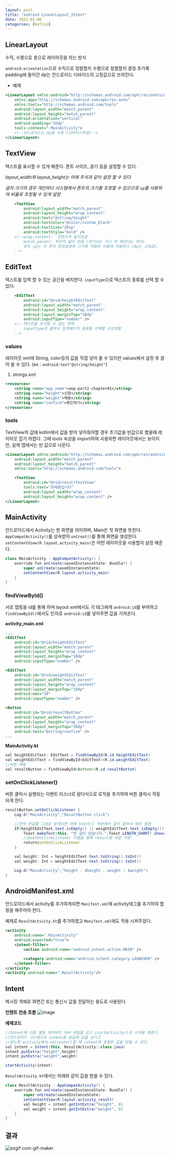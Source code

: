 ```yaml
---
layout: post
title: "android LinearLayout_Intent"
date: 2022-02-06
categories: [Kotlin]
---
```


## LinearLayout

수직, 수평으로 층으로 레이아웃을 하는 방식

`android:orientation`으로 수직으로 정렬할지 수평으로 정렬할지 결정 추가록 padding에 들어간 dp는 안드로이드 디바이스의 고정값으로 쓰여진다.

- 예제

```xml
<LinearLayout xmlns:android="http://schemas.android.com/apk/res/android"
    xmlns:app="http://schemas.android.com/apk/res-auto"
    xmlns:tools="http://schemas.android.com/tools"
    android:layout_width="match_parent"
    android:layout_height="match_parent"
    android:orientation="vertical"
    android:padding="16dp"
    tools:context=".MainActivity">
    <!--안드로이드는 dp를 사용 (디바이스픽셀)-->
</LinearLayout>
```

## TextView

텍스트를 표시할 수 있게 해준다. 폰트 사이즈, 굵기 등을 설정할 수 있다.

_layout_width와 layout_height는 아래 주석과 같이 설정 할 수 있다_

_글자 크기의 경우 개인마다 시스템에서 폰트의 크기를 조정할 수 있으므로 `sp`를 사용하여 비율로 조정될 수 있게 설정_

```xml
    <TextView
        android:layout_width="match_parent"
        android:layout_height="wrap_content"
        android:text="@string/height"
        android:textColor="@color/custom_black"
        android:textSize="20sp"
        android:textStyle="bold" />
    <!--wrap_content:  컨텐츠의 높이만큼
        match_parent: 부모의 넓이 만큼 (여기서는 기기 꽉 채운다는 의미)
        폰트 sp는 각 폰의 환경설정에 크기에 적용된 비율에 적용된다 (dp는 고정값).
    -->
```

## EditText

텍스트를 입력 할 수 있는 공간을 배치한다. `inputType`으로 텍스트의 종류를 선택 할 수 있다.

```xml
    <EditText
        android:id="@+id/heightEditText"
        android:layout_width="match_parent"
        android:layout_height="wrap_content"
        android:layout_marginTop="10dp"
        android:inputType="number" />
    <!--텍스트를 추가할 수 있는 영역
        inputType은 클릭시 입력패드의 종류를 선택할 수있게함
    -->
```

### values

레이아웃 xml에 String, color등의 값을 직접 넣어 줄 수 있지만 values에서 설정 후 끌어 쓸 수 있다. (ex : `android:text"@string/height"`)

1. strings.xml

```xml
<resources>
    <string name="app_name">aop-part2-chapter01</string>
    <string name="height">신장</string>
    <string name="weight">체중</string>
    <string name="confirm">확인하기</string>
</resources>
```

### tools

TextView의 값에 kotlin에서 값을 받아 넣어줘야할 경우 초기값을 빈값으로 했을때 레이아웃 잡기 어렵다. 그때 tools 속성을 import하여 사용하면 레이아웃에서는 보이지만, 실제 앱에서는 빈 값으로 나온다.

```xml
<LinearLayout xmlns:android="http://schemas.android.com/apk/res/android"
    android:layout_width="match_parent"
    android:layout_height="match_parent"
    xmlns:tools="http://schemas.android.com/tools">

    <TextView
        android:id="@+id/resultTextView"
        tools:text="과체중입니다"
        android:layout_width="wrap_content"
        android:layout_height="wrap_content" />
</LinearLayout>
```

## MainActivity

안드로이드에서 Activity는 한 화면을 의미하며, Main은 첫 화면을 뜻한다. `AppCompatActivity()`를 상속받아 `onCreat()`를 통해 화면을 생성한다. `setContentView(R.layout.activity_main)`은 어떤 레이아웃을 사용할지 설정 해준다.

```java
class MainActivity : AppCompatActivity() {
    override fun onCreate(savedInstanceState: Bundle?) {
        super.onCreate(savedInstanceState)
        setContentView(R.layout.activity_main)
    }
}
```

### findViewById()

서로 맵핑을 id를 통해 하며 layout xml에서도 각 태그에게 `android:id`를 부여하고 `findViewById()`에서도 인자로 `android:id`를 넣어주면 값을 가져온다.

**activity_main.xml**

```xml
...
<EditText
    android:id="@+id/heightEditText"
    android:layout_width="match_parent"
    android:layout_height="wrap_content"
    android:layout_marginTop="10dp"
    android:inputType="number" />

<EditText
    android:id="@+id/weightEditText"
    android:layout_width="match_parent"
    android:layout_height="wrap_content"
    android:layout_marginTop="10dp"
    android:ems="10"
    android:inputType="number" />

<Button
    android:id="@+id/resultButton"
    android:layout_width="match_parent"
    android:layout_height="wrap_content"
    android:layout_marginTop="30dp"
    android:text="@string/confirm" />
...
```

**MainActivity.kt**

```java
val heightEditText: EditText = findViewById(R.id.heightEditText)
val weightEditText = findViewById<EditText>(R.id.weightEditText)
//버튼 매핑
val resultButton = findViewById<Button>(R.id.resultButton)
```

### setOnClickListener()

버튼 클릭시 실행되는 이벤트 리스너로 람다식으로 로직을 추가하여 버튼 클릭시 작동 되게 한다.

```java
resultButton.setOnClickListener {
    Log.d("MainActivity","ResultButton click")

    //만약 빈값을 그대로 받게되면 아래 toInt() 부분에서 값이 없어서 에러 발생
    if(heightEditText.text.isEmpty() || weightEditText.text.isEmpty()){
        Toast.makeText(this, "빈 값이 있습니다.",Toast.LENGTH_SHORT).show()
        //@setOnClickListener 라벨을 통해 return할 부분 지정
        return@setOnClickListener
    }

    val height: Int = heightEditText.text.toString().toInt()
    val weight: Int = weightEditText.text.toString().toInt()

    Log.d("MainActivity","height : $height , weight : $weight")
}
```

## AndroidManifest.xml

안드로이드에서 activity를 추가하게되면 `Manifest.xml`에 activity태그를 추가하여 맵핑을 해주어야 한다.

예제로 `ResultActivity.kt`를 추가하였고 `Manifest.xml`에도 적용 시켜주었다.

```xml
<activity
    android:name=".MainActivity"
    android:exported="true">
    <intent-filter>
        <action android:name="android.intent.action.MAIN" />

        <category android:name="android.intent.category.LAUNCHER" />
    </intent-filter>
</activity>
<activity android:name=".ResultActivity"/>
```

## Intent

메시징 객체로 화면간 또는 통신시 값을 전달하는 용도로 사용된다.

**인텐트 전송 흐름**
![image](https://user-images.githubusercontent.com/65350890/152677124-1d9a3d77-3170-47b7-ba33-4ef3ff51d60c.png)

**예제코드**

```java
//Intent에 다음 열릴 엑티비티 자바 파일을 담고 startActivity()로 시작을 해준다.
//안드로이드 시스템으로 intent를 넘길때 값을 넘기고
//받는쪽 activity에서 onCreate()할 때 intent에 포함된 값을 받을 수 있다.
val intent = Intent(this, ResultActivity::class.java)
intent.putExtra("height",height)
intent.putExtra("weight",weight)

startActivity(intent)
```

`ResultActivity.kt`에서는 아래와 같이 값을 받을 수 있다.

```java
class ResultActivity : AppCompatActivity() {
    override fun onCreate(savedInstanceState: Bundle?) {
        super.onCreate(savedInstanceState)
        setContentView(R.layout.activity_result)
        val height = intent.getIntExtra("height", 0)
        val weight = intent.getIntExtra("weight", 0)
    }
}
```

## 결과

![ezgif com-gif-maker](https://user-images.githubusercontent.com/65350890/153207050-8b453698-c88d-40c2-8bc5-275195a4ef5d.gif)
